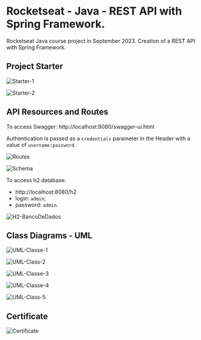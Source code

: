 # Rocketseat - Java - REST API with Spring Framework.
Rocketseat Java course project in September 2023.
Creation of a REST API with Spring Framework.


## Project Starter

![Starter-1](imgs/IntelliJ-Spring-Initializr-1.png)

![Starter-2](imgs/IntelliJ-Spring-Initializr-2.png)


## API Resources and Routes

To access Swagger: http://localhost:8080/swagger-ui.html

Authentication is passed as a `credentials` parameter in the Header with a value of `username:password`.

![Routes](imgs/Swagger-ui-api-routes.jpg)

![Schema](imgs/Swagger-ui-api-schema.jpg)

To access h2 database:
- http://localhost:8080/h2
- login: `admin`;
- password: `admin`.

![H2-BancoDeDados](imgs/h2-console.png)


## Class Diagrams - UML

![UML-Classe-1](imgs/UML-Diagram-Class-1.jpg)

![UML-Class-2](imgs/UML-Diagram-Class-2.jpg)

![UML-Classe-3](imgs/UML-Diagram-Class-3.jpg)

![UML-Classe-4](imgs/UML-Diagram-Class-4.jpg)

![UML-Class-5](imgs/UML-Diagram-Class-5.jpg)


## Certificate

![Certificate](imgs/certificate.jpg)